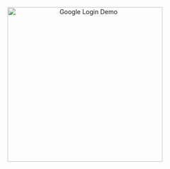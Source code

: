 <p align="center">
  <a href="https://github.com/user-attachments/assets/e4249626-c759-4e39-a558-01611e413877" target="_blank">
    <img src="https://github.com/user-attachments/assets/e4249626-c759-4e39-a558-01611e413877" alt="Google Login Demo" width="350"/>
  </a>
</p>



